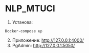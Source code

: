 # NLP_MTUCI   
1. Установа:
 ```
 Docker-compose up
 ```
2. Приложение: http://127.0.0.1:4000/
3. PgAdmin: http://127.0.0.1:5050/
